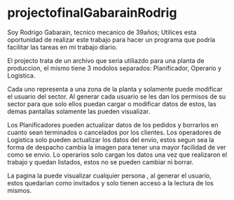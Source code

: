 # projectofinalGabarainRodrig

Soy Rodrigo Gabarain, tecnico mecanico de 39años; Utilices esta oportunidad de realizar este trabajo para hacer un programa que podria facilitar las tareas en mi trabajo diario.

El projecto trata de un archivo que seria utiliazdo para una planta de produccion, el mismo tiene 3 modolos separados: Planificador, Operario y Logistica.

Cada uno representa a una zona de la planta y solamente puede modificar el usuario del sector.
Al generar cada usuario se les dan los permisos de su sector para que solo ellos puedan cargar o modificar datos de estos, las demas pantallas solamente las pueden visualizar.

Los Planificadores pueden actualizar datos de los pedidos y borrarlos en cuanto sean terminados o cancelados por los clientes.
Los operadores de Logistica solo pueden actualizar los datos del envio, estos segun sea la forma de despacho cambia la imagen para tener una mayor facilidad de ver como se envio.
Lo operarios solo cargan los datos una vez que realizaron el trabajo y quedan listados, estos no se pueden cambiar ni borrar.

La pagina la puede visualizar cualquier persona , al generar el usuario, estos quedarian como invitados y solo tienen acceso a la lectura de los mismos.
